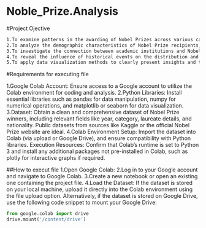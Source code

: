# Noble_Prize.Analysis

#Project Ojective
```markdown
1.To examine patterns in the awarding of Nobel Prizes across various categories and observe trends over time.  
2.To analyze the demographic characteristics of Nobel Prize recipients, considering aspects such as age, gender, and nationality.  
3.To investigate the connection between academic institutions and Nobel winners, pinpointing key contributing organizations.  
4.To reveal the influence of historical events on the distribution and frequency of Nobel Prizes across specific categories.  
5.To apply data visualization methods to clearly present insights and trends extracted from the Nobel Prize dataset.
```
#Requirements for executing file 

1.Google Colab Account: Ensure access to a Google account to utilize the Colab environment for coding and analysis.
2.Python Libraries: Install essential libraries such as pandas for data manipulation, numpy for numerical operations, and matplotlib or seaborn for data visualization.
3.Dataset: Obtain a clean and comprehensive dataset of Nobel Prize winners, including relevant fields like year, category, laureate details, and nationality. Public datasets from sources like Kaggle or the official Nobel Prize website are ideal.
4.Colab Environment Setup: Import the dataset into Colab (via upload or Google Drive), and ensure compatibility with Python libraries.
Execution Resources: Confirm that Colab’s runtime is set to Python 3 and install any additional packages not pre-installed in Colab, such as plotly for interactive graphs if required.


##How to execut file 
1.Open Google Colab:
2.Log in to your Google account and navigate to Google Colab.
3.Create a new notebook or open an existing one containing the project file.
4.Load the Dataset:
If the dataset is stored on your local machine, upload it directly into the Colab environment using the file upload option.
Alternatively, if the dataset is stored on Google Drive, use the following code snippet to mount your Google Drive:

```python
from google.colab import drive
drive.mount('/content/drive')
```

